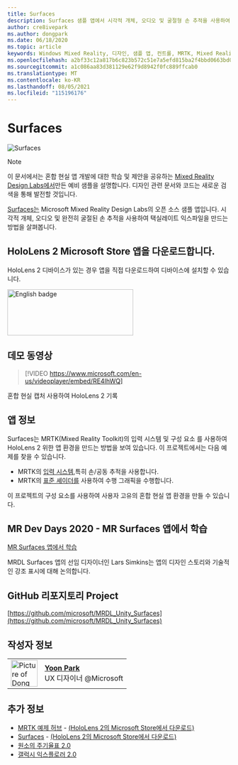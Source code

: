 ```yaml
---
title: Surfaces
description: Surfaces 샘플 앱에서 시각적 개체, 오디오 및 굴절형 손 추적을 사용하여 Tactile 채우를 만드는 방법을 알아봅니다.
author: cre8ivepark
ms.author: dongpark
ms.date: 06/18/2020
ms.topic: article
keywords: Windows Mixed Reality, 디자인, 샘플 앱, 컨트롤, MRTK, Mixed Reality Toolkit, Unity, 샘플 앱, 예제 앱, 오픈 소스, Microsoft Store, HoloLens, 혼합 현실 헤드셋, windows mixed reality 헤드셋, 가상 현실 헤드셋
ms.openlocfilehash: a2bf33c12a817b6c823b572c51e7a5efd815ba2f4bbd0663bd076d33ef1f5dee
ms.sourcegitcommit: a1c086aa83d381129e62f9d8942f0fc889ffcab0
ms.translationtype: MT
ms.contentlocale: ko-KR
ms.lasthandoff: 08/05/2021
ms.locfileid: "115196176"
---
```

# <a name="surfaces"></a>Surfaces

![Surfaces](images/MRDL_Surfaces_1.jpg)

>[!NOTE]
>이 문서에서는 혼합 현실 앱 개발에 대한 학습 및 제안을 공유하는 [Mixed Reality Design Labs에서](https://github.com/Microsoft/MRDesignLabs_Unity)만든 예비 샘플을 설명합니다. 디자인 관련 문서와 코드는 새로운 검색을 통해 발전할 것입니다.

[Surfaces는](https://github.com/microsoft/MRDL_Unity_Surfaces)  Microsoft Mixed Reality Design Labs의 오픈 소스 샘플 앱입니다. 시각적 개체, 오디오 및 완전히 굴절된 손 추적을 사용하여 택실레이트 익스파일을 만드는 방법을 살펴봅니다.

## <a name="download-app-from-microsoft-store-in-hololens-2"></a>HoloLens 2 Microsoft Store 앱을 다운로드합니다.
HoloLens 2 디바이스가 있는 경우 앱을 직접 다운로드하여 디바이스에 설치할 수 있습니다.

<a href='//www.microsoft.com/store/apps/9nvkpv3sk3x0?cid=storebadge&ocid=badge'><img src='https://developer.microsoft.com/store/badges/images/English_get-it-from-MS.png' alt='English badge' width="284px" height="104px" style='width: 284px; height: 104px;'/></a>

## <a name="demo-video"></a>데모 동영상 

> [!VIDEO https://www.microsoft.com/en-us/videoplayer/embed/RE4IhWQ]

혼합 현실 캡처 사용하여 HoloLens 2 기록

## <a name="about-the-app"></a>앱 정보

Surfaces는 MRTK(Mixed Reality Toolkit)의 입력 시스템 및 구성 요소 를 사용하여 HoloLens 2 위한 앱 환경을 만드는 방법을 보여 있습니다. 이 프로젝트에서는 다음 예제를 찾을 수 있습니다.

- MRTK의 [입력 시스템,](/windows/mixed-reality/mrtk-unity/features/input/overview)특히 손/공동 추적을 사용합니다.
- MRTK의 [표준 셰이더를](/windows/mixed-reality/mrtk-unity/features/rendering/mrtk-standard-shader) 사용하여 수행 그래픽을 수행합니다.

이 프로젝트의 구성 요소를 사용하여 사용자 고유의 혼합 현실 앱 환경을 만들 수 있습니다.

## <a name="mr-dev-days-2020---learnings-from-the-mr-surfaces-app"></a>MR Dev Days 2020 - MR Surfaces 앱에서 학습

[MR Surfaces 앱에서 학습](https://channel9.msdn.com/Shows/Docs-Mixed-Reality/Learnings-from-the-MR-Surfaces-App)

MRDL Surfaces 앱의 선임 디자이너인 Lars Simkins는 앱의 디자인 스토리와 기술적인 강조 표시에 대해 논의합니다.

## <a name="project-repository-on-github"></a>GitHub 리포지토리 Project

[https://github.com/microsoft/MRDL_Unity_Surfaces](https://github.com/microsoft/MRDL_Unity_Surfaces)


## <a name="about-the-author"></a>작성자 정보

<table style="border-collapse:collapse" padding-left="0px">
<tr>
<td style="border-style: none" width="60px"><img alt="Picture of Dong Yoon Park" width="60" height="60" src="images/dongyoonpark.jpg"></td>
<td style="border-style: none"><a href="http://dongyoonpark.com" target="_blank"><b>Yoon Park</b></a><br>UX 디자이너 @Microsoft</td>
</tr>
</table>

## <a name="see-also"></a>추가 정보

* [MRTK 예제 허브](/windows/mixed-reality/mrtk-unity/features/example-scenes/example-hub) - [(HoloLens 2의 Microsoft Store에서 다운로드)](https://www.microsoft.com/en-us/p/mrtk-examples-hub/9mv8c39l2sj4)
* [Surfaces](sampleapp-surfaces.md) - [(HoloLens 2의 Microsoft Store에서 다운로드)](https://www.microsoft.com/en-us/p/surfaces/9nvkpv3sk3x0)
* [원소의 주기율표 2.0](https://medium.com/@dongyoonpark/bringing-the-periodic-table-of-the-elements-app-to-hololens-2-with-mrtk-v2-a6e3d8362158)
* [갤럭시 익스플로러 2.0](galaxy-explorer-update.md)